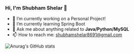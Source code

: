 ### Hi, I'm Shubham Shelar 👋


- 🔭 I’m currently working on a Personal Project!
- 🌱 I’m currently learning Spring Boot
- 💬 Ask me about anything related to **Java/Python/MySQL**
- 📫 How to reach me: shubhamshelar8691@gmail.com


![Anurag's GitHub stats](https://github-readme-stats.vercel.app/api?username=ShubhamShelar02&show_icons=true&theme=dark)
